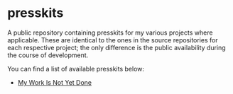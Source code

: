 # presskits
A public repository containing presskits for my various projects where applicable. These are identical to the ones in the source repositories for each respective project; the only difference is the public availability during the course of development. 

You can find a list of available presskits below:

* [My Work Is Not Yet Done](https://github.com/spncryn/presskits/blob/master/docs/work.md)
